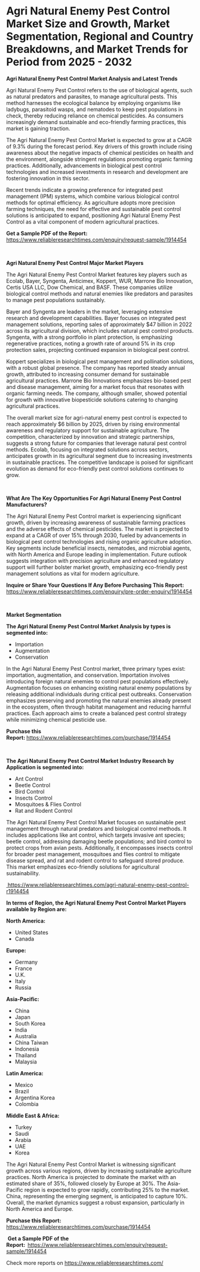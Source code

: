 <p><h1>Agri Natural Enemy Pest Control Market Size and Growth, Market Segmentation, Regional and Country Breakdowns, and Market Trends for Period from 2025 -  2032</h1></p><p><strong>Agri Natural Enemy Pest Control Market Analysis and Latest Trends</strong></p>
<p><p>Agri Natural Enemy Pest Control refers to the use of biological agents, such as natural predators and parasites, to manage agricultural pests. This method harnesses the ecological balance by employing organisms like ladybugs, parasitoid wasps, and nematodes to keep pest populations in check, thereby reducing reliance on chemical pesticides. As consumers increasingly demand sustainable and eco-friendly farming practices, this market is gaining traction.</p><p>The Agri Natural Enemy Pest Control Market is expected to grow at a CAGR of 9.3% during the forecast period. Key drivers of this growth include rising awareness about the negative impacts of chemical pesticides on health and the environment, alongside stringent regulations promoting organic farming practices. Additionally, advancements in biological pest control technologies and increased investments in research and development are fostering innovation in this sector.</p><p>Recent trends indicate a growing preference for integrated pest management (IPM) systems, which combine various biological control methods for optimal efficiency. As agriculture adopts more precision farming techniques, the need for effective and sustainable pest control solutions is anticipated to expand, positioning Agri Natural Enemy Pest Control as a vital component of modern agricultural practices.</p></p>
<p><strong>Get a Sample PDF of the Report:&nbsp;</strong> <a href="https://www.reliableresearchtimes.com/enquiry/request-sample/1914454?utm_campaign=3565&utm_medium=2&utm_source=Github&utm_content=ia&utm_term=30032025&utm_id=agri-natural-enemy-pest-control">https://www.reliableresearchtimes.com/enquiry/request-sample/1914454</a></p>
<p>&nbsp;</p>
<p><strong>Agri Natural Enemy Pest Control Major Market Players</strong></p>
<p><p>The Agri Natural Enemy Pest Control Market features key players such as Ecolab, Bayer, Syngenta, Anticimex, Koppert, WUR, Marrone Bio Innovation, Certis USA LLC, Dow Chemical, and BASF. These companies utilize biological control methods and natural enemies like predators and parasites to manage pest populations sustainably.</p><p>Bayer and Syngenta are leaders in the market, leveraging extensive research and development capabilities. Bayer focuses on integrated pest management solutions, reporting sales of approximately $47 billion in 2022 across its agricultural division, which includes natural pest control products. Syngenta, with a strong portfolio in plant protection, is emphasizing regenerative practices, noting a growth rate of around 5% in its crop protection sales, projecting continued expansion in biological pest control.</p><p>Koppert specializes in biological pest management and pollination solutions, with a robust global presence. The company has reported steady annual growth, attributed to increasing consumer demand for sustainable agricultural practices. Marrone Bio Innovations emphasizes bio-based pest and disease management, aiming for a market focus that resonates with organic farming needs. The company, although smaller, showed potential for growth with innovative biopesticide solutions catering to changing agricultural practices.</p><p>The overall market size for agri-natural enemy pest control is expected to reach approximately $6 billion by 2025, driven by rising environmental awareness and regulatory support for sustainable agriculture. The competition, characterized by innovation and strategic partnerships, suggests a strong future for companies that leverage natural pest control methods. Ecolab, focusing on integrated solutions across sectors, anticipates growth in its agricultural segment due to increasing investments in sustainable practices. The competitive landscape is poised for significant evolution as demand for eco-friendly pest control solutions continues to grow.</p></p>
<p>&nbsp;</p>
<p><strong>What Are The Key Opportunities For Agri Natural Enemy Pest Control Manufacturers?</strong></p>
<p><p>The Agri Natural Enemy Pest Control market is experiencing significant growth, driven by increasing awareness of sustainable farming practices and the adverse effects of chemical pesticides. The market is projected to expand at a CAGR of over 15% through 2030, fueled by advancements in biological pest control technologies and rising organic agriculture adoption. Key segments include beneficial insects, nematodes, and microbial agents, with North America and Europe leading in implementation. Future outlook suggests integration with precision agriculture and enhanced regulatory support will further bolster market growth, emphasizing eco-friendly pest management solutions as vital for modern agriculture.</p></p>
<p><strong>Inquire or Share Your Questions If Any Before Purchasing This Report:</strong> <a href="https://www.reliableresearchtimes.com/enquiry/pre-order-enquiry/1914454?utm_campaign=3565&utm_medium=2&utm_source=Github&utm_content=ia&utm_term=30032025&utm_id=agri-natural-enemy-pest-control">https://www.reliableresearchtimes.com/enquiry/pre-order-enquiry/1914454</a></p>
<p>&nbsp;</p>
<p><strong>Market Segmentation</strong></p>
<p><strong>The Agri Natural Enemy Pest Control Market Analysis by types is segmented into:</strong></p>
<p><ul><li>Importation</li><li>Augmentation</li><li>Conservation</li></ul></p>
<p><p>In the Agri Natural Enemy Pest Control market, three primary types exist: importation, augmentation, and conservation. Importation involves introducing foreign natural enemies to control pest populations effectively. Augmentation focuses on enhancing existing natural enemy populations by releasing additional individuals during critical pest outbreaks. Conservation emphasizes preserving and promoting the natural enemies already present in the ecosystem, often through habitat management and reducing harmful practices. Each approach aims to create a balanced pest control strategy while minimizing chemical pesticide use.</p></p>
<p><strong>Purchase this Report:&nbsp;</strong><a href="https://www.reliableresearchtimes.com/purchase/1914454?utm_campaign=3565&utm_medium=2&utm_source=Github&utm_content=ia&utm_term=30032025&utm_id=agri-natural-enemy-pest-control">https://www.reliableresearchtimes.com/purchase/1914454</a></p>
<p>&nbsp;</p>
<p><strong>The Agri Natural Enemy Pest Control Market Industry Research by Application is segmented into:</strong></p>
<p><ul><li>Ant Control</li><li>Beetle Control</li><li>Bird Control</li><li>Insects Control</li><li>Mosquitoes & Flies Control</li><li>Rat and Rodent Control</li></ul></p>
<p><p>The Agri Natural Enemy Pest Control Market focuses on sustainable pest management through natural predators and biological control methods. It includes applications like ant control, which targets invasive ant species; beetle control, addressing damaging beetle populations; and bird control to protect crops from avian pests. Additionally, it encompasses insects control for broader pest management, mosquitoes and flies control to mitigate disease spread, and rat and rodent control to safeguard stored produce. This market emphasizes eco-friendly solutions for agricultural sustainability.</p></p>
<p><a href="https://www.reliableresearchtimes.com/agri-natural-enemy-pest-control-r1914454?utm_campaign=3565&utm_medium=2&utm_source=Github&utm_content=ia&utm_term=30032025&utm_id=agri-natural-enemy-pest-control">&nbsp;https://www.reliableresearchtimes.com/agri-natural-enemy-pest-control-r1914454</a></p>
<p><strong>In terms of Region, the Agri Natural Enemy Pest Control Market Players available by Region are:</strong></p>
<p>
    <p> <strong> North America: </strong>
        <ul>
            <li>United States</li>
            <li>Canada</li>
        </ul>
        </p> 
    <p> <strong> Europe: </strong>
        <ul>
            <li>Germany</li>
            <li>France</li>
            <li>U.K.</li>
            <li>Italy</li>
            <li>Russia</li>
        </ul>
        </p> 
    <p> <strong> Asia-Pacific: </strong>
        <ul>
            <li>China</li>
            <li>Japan</li>
            <li>South Korea</li>
            <li>India</li>
            <li>Australia</li>
            <li>China Taiwan</li>
            <li>Indonesia</li>
            <li>Thailand</li>
            <li>Malaysia</li>
        </ul>
        </p> 
    <p> <strong> Latin America: </strong>
        <ul>
            <li>Mexico</li>
            <li>Brazil</li>
            <li>Argentina Korea</li>
            <li>Colombia</li>
        </ul>
        </p> 
    <p> <strong> Middle East & Africa: </strong>
        <ul>
            <li>Turkey</li>
            <li>Saudi</li>
            <li>Arabia</li>
            <li>UAE</li>
            <li>Korea</li>
        </ul>
    </p>
    </p>
<p><p>The Agri Natural Enemy Pest Control Market is witnessing significant growth across various regions, driven by increasing sustainable agriculture practices. North America is projected to dominate the market with an estimated share of 35%, followed closely by Europe at 30%. The Asia-Pacific region is expected to grow rapidly, contributing 25% to the market. China, representing the emerging segment, is anticipated to capture 10%. Overall, the market dynamics suggest a robust expansion, particularly in North America and Europe.</p></p>
<p><strong>Purchase this Report: </strong><a href="https://www.reliableresearchtimes.com/purchase/1914454?utm_campaign=3565&utm_medium=2&utm_source=Github&utm_content=ia&utm_term=30032025&utm_id=agri-natural-enemy-pest-control">https://www.reliableresearchtimes.com/purchase/1914454</a></p>
<p>&nbsp;<strong>Get a Sample PDF of the Report:&nbsp;&nbsp;</strong><a href="https://www.reliableresearchtimes.com/enquiry/request-sample/1914454?utm_campaign=3565&utm_medium=2&utm_source=Github&utm_content=ia&utm_term=30032025&utm_id=agri-natural-enemy-pest-control">https://www.reliableresearchtimes.com/enquiry/request-sample/1914454</a></p>
<p><strong></strong></p>
<p>Check more reports on <a href="https://www.reliableresearchtimes.com/?utm_campaign=3565&utm_medium=2&utm_source=Github&utm_content=ia&utm_term=30032025&utm_id=agri-natural-enemy-pest-control">https://www.reliableresearchtimes.com/</a></p>